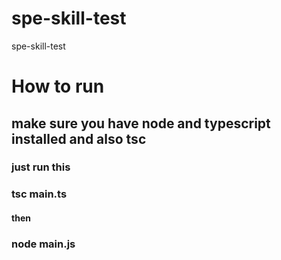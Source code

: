 # spe-skill-test

spe-skill-test

# How to run

## make sure you have node and typescript installed and also tsc

### just run this

### tsc main.ts

#### then

### node main.js
